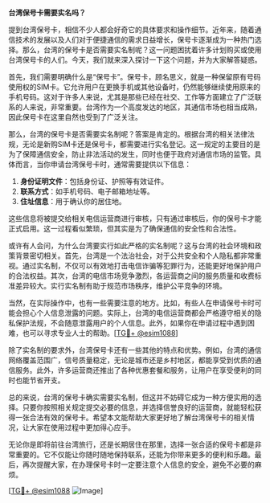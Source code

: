 **台湾保号卡需要实名吗？**

提到台湾保号卡，相信不少人都会好奇它的具体要求和操作细节。近年来，随着通信技术的发展以及人们对于便捷通信的需求日益增长，保号卡逐渐成为一种热门选择。那么，台湾的保号卡是否需要实名制呢？这一问题困扰着许多计划购买或使用台湾保号卡的人们。今天，我们就来深入探讨一下这个问题，并为大家解答疑惑。

首先，我们需要明确什么是“保号卡”。保号卡，顾名思义，就是一种保留原有号码使用权的SIM卡。它允许用户在更换手机或其他设备时，仍然能够继续使用原来的手机号码。这对于许多人来说，尤其是那些已经在社交、工作等方面建立了广泛联系的人来说，非常重要。台湾作为一个高度发达的地区，其通信市场也相当成熟，因此保号卡在这里自然也受到了广泛关注。

那么，台湾的保号卡是否需要实名制呢？答案是肯定的。根据台湾的相关法律法规，无论是新购SIM卡还是保号卡，都需要进行实名登记。这一规定的主要目的是为了保障通信安全，防止非法活动的发生，同时也便于政府对通信市场的监管。具体而言，当你申请台湾保号卡时，通常需要提供以下信息：

1. **身份证明文件**：包括身份证、护照等有效证件。
2. **联系方式**：如手机号码、电子邮箱地址等。
3. **住址信息**：用于确认你的居住地。

这些信息将被提交给相关电信运营商进行审核，只有通过审核后，你的保号卡才能正式启用。这一过程看似繁琐，但其实是为了确保通信的安全性和合法性。

或许有人会问，为什么台湾要实行如此严格的实名制呢？这与台湾的社会环境和政策背景密切相关。首先，台湾是一个法治社会，对于公共安全和个人隐私都非常重视。通过实名制，不仅可以有效地打击电信诈骗等犯罪行为，还能更好地保护用户的合法权益。其次，台湾的电信市场竞争激烈，各运营商之间的服务质量和收费标准差异较大。实行实名制有助于规范市场秩序，维护公平竞争的环境。

当然，在实际操作中，也有一些需要注意的地方。比如，有些人在申请保号卡时可能会担心个人信息泄露的问题。实际上，台湾的电信运营商都会严格遵守相关的隐私保护法规，不会随意泄露用户的个人信息。此外，如果你在申请过程中遇到困难，也可以寻求专业人士的帮助。[[TG💪+ @esim1088](https://t.me/s/esim1088)]

除了实名制的要求外，台湾保号卡还有一些其他的特点和优势。例如，台湾的通信网络覆盖范围广，信号质量稳定，无论是城市还是乡村地区，都能享受到优质的通信服务。此外，许多运营商还推出了各种优惠套餐和服务，让用户在享受便利的同时也能节省开支。

总的来说，台湾的保号卡确实需要实名制，但这并不妨碍它成为一种方便实用的选择。只要你按照相关规定提交必要的信息，并选择信誉良好的运营商，就能轻松获得一张合法有效的保号卡。希望本文能帮助大家更好地了解台湾保号卡的相关情况，让大家在使用过程中更加得心应手。

无论你是即将前往台湾旅行，还是长期居住在那里，选择一张合适的保号卡都是非常重要的。它不仅能让你随时随地保持联系，还能为你带来更多的便利和乐趣。最后，再次提醒大家，在办理保号卡时一定要注意个人信息的安全，避免不必要的麻烦。

[[TG💪+ @esim1088](https://t.me/s/esim1088) ![Image](https://i.postimg.cc/4NQfJmqS/Snipaste-2025-05-13-00-14-12.png)]